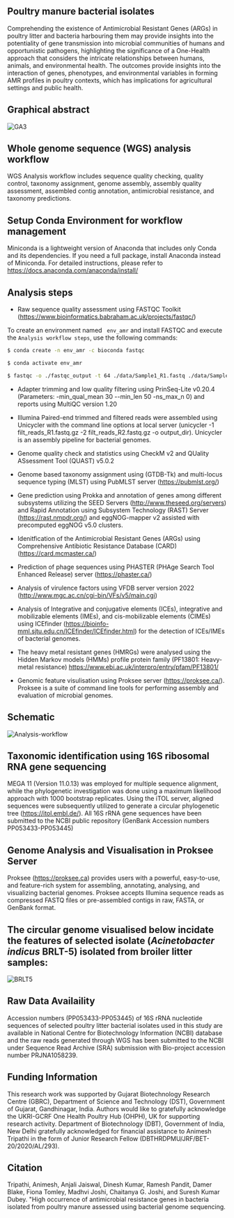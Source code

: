 ## Poultry manure bacterial isolates
Comprehending the existence of Antimicrobial Resistant Genes (ARGs) in poultry litter and bacteria harbouring them may provide insights into the potentiality of gene transmission into microbial communities of humans and opportunistic pathogens, highlighting the significance of a One-Health approach that considers the intricate relationships between humans, animals, and environmental health. The outcomes provide insights into the interaction of genes, phenotypes, and environmental variables in forming AMR profiles in poultry contexts, which has implications for agricultural settings and public health. 

## Graphical abstract 
![GA3](https://github.com/user-attachments/assets/91efe1da-b9bd-497e-ad3e-6c7365913e1e)

## Whole genome sequence (WGS) analysis workflow
WGS Analysis workflow includes sequence quality checking, quality control, taxonomy assignment, genome assembly, assembly quality assessment, assembled contig annotation, antimicrobial resistance, and taxonomy predictions. 

## Setup Conda Environment for workflow management

Miniconda is a lightweight version of Anaconda that includes only Conda and its dependencies. If you need a full package, install Anaconda instead of Miniconda. For detailed instructions, please refer to https://docs.anaconda.com/anaconda/install/ 

## Analysis steps 
- Raw sequence quality assessment using FASTQC Toolkit (https://www.bioinformatics.babraham.ac.uk/projects/fastqc/)

To create an environment named ` env_amr` and install FASTQC and execute the `Analysis workflow steps`, use the following commands:

```bash
$ conda create -n env_amr -c bioconda fastqc
```

```bash
$ conda activate env_amr
```

```bash
$ fastqc -o ./fastqc_output -t 64 ./data/Sample1_R1.fastq ./data/Sample1_R2.fastq
```
 
- Adapter trimming and low quality filtering using PrinSeq-Lite v0.20.4 (Parameters: -min_qual_mean 30 --min_len 50 -ns_max_n 0) and reports using MultiQC version 1.20  


- Illumina Paired-end trimmed and filtered reads were assembled using Unicycler with the command line options at local server (unicycler -1 filt_reads_R1.fastq.gz -2 filt_reads_R2.fastq.gz -o output_dir). Unicycler is an assembly pipeline for bacterial genomes.
- Genome quality check and statistics using CheckM v2 and QUality ASsessment Tool (QUAST) v5.0.2 
- Genome based taxonomy assignment using (GTDB-Tk) and multi-locus sequence typing (MLST) using PubMLST server (https://pubmlst.org/)
- Gene prediction using Prokka and annotation of genes among different subsystems utilizing the SEED Servers (http://www.theseed.org/servers) and Rapid Annotation using Subsystem Technology (RAST) Server (https://rast.nmpdr.org/) and eggNOG-mapper v2 assisted with precomputed eggNOG v5.0 clusters.      
- Idenitfication of the Antimicrobial Resistant Genes (ARGs) using Comprehensive Antibiotic Resistance Database (CARD) (https://card.mcmaster.ca/)
- Prediction of phage sequences using PHASTER (PHAge Search Tool Enhanced Release) server (https://phaster.ca/)
- Analysis of virulence factors using VFDB server version 2022 (http://www.mgc.ac.cn/cgi-bin/VFs/v5/main.cgi)
- Analysis of Integrative and conjugative elements (ICEs), integrative and mobilizable elements (IMEs), and cis-mobilizable elements (CIMEs) using ICEfinder (https://bioinfo-mml.sjtu.edu.cn/ICEfinder/ICEfinder.html) for the detection of ICEs/IMEs of bacterial genomes.
- The heavy metal resistant genes (HMRGs) were analysed using the Hidden Markov models (HMMs) profile protein family (PF13801: Heavy-metal resistance) https://www.ebi.ac.uk/interpro/entry/pfam/PF13801/ 
- Genomic feature visulisation using Proksee server (https://proksee.ca/). Proksee is a suite of command line tools for performing assembly and evaluation of microbial genomes.
  
## Schematic
![Analysis-workflow](https://github.com/user-attachments/assets/c7b03cf9-e40c-4536-87d9-ee387682a003)

## Taxonomic identification using 16S ribosomal RNA gene sequencing 
MEGA 11 (Version 11.0.13) was employed for multiple sequence alignment, while the phylogenetic investigation was done using a maximum likelihood approach with 1000 bootstrap replicates. Using the iTOL server, aligned sequences were subsequently utilized to generate a circular phylogenetic tree (https://itol.embl.de/). All 16S rRNA gene sequences have been submitted to the NCBI public repository (GenBank Accession numbers PP053433-PP053445)

## Genome Analysis and Visualisation in Proksee Server 
Proksee (https://proksee.ca) provides users with a powerful, easy-to-use, and feature-rich system for assembling, annotating, analysing, and visualizing bacterial genomes. Proksee accepts Illumina sequence reads as compressed FASTQ files or pre-assembled contigs in raw, FASTA, or GenBank format. 

## The circular genome visualised below incidate the features of selected isolate (_Acinetobacter indicus_ BRLT-5) isolated from broiler litter samples: 

![BRLT5](https://github.com/user-attachments/assets/b77eb200-c45f-4059-9484-baa2de8dbd56)


## Raw Data Availaility 

Accession numbers (PP053433-PP053445) of 16S rRNA nucleotide sequences of selected poultry litter bacterial isolates used in this study are available in National Centre for Biotechnology Information (NCBI) database and the raw reads generated through WGS has been submitted to the NCBI under Sequence Read Archive (SRA) submission with Bio-project accession number PRJNA1058239.

## Funding Information

This research work was supported by Gujarat Biotechnology Research Centre (GBRC), Department of Science and Technology (DST), Government of Gujarat, Gandhinagar, India. Authors would like to gratefully acknowledge the UKRI-GCRF One Health Poultry Hub (OHPH), UK for supporting research activity. Department of Biotechnology (DBT), Government of India, New Delhi gratefully acknowledged for financial assistance to Animesh Tripathi in the form of Junior Research Fellow (DBTHRDPMU/JRF/BET-20/2020/AL/293).


## Citation

Tripathi, Animesh, Anjali Jaiswal, Dinesh Kumar, Ramesh Pandit, Damer Blake, Fiona Tomley, Madhvi Joshi, Chaitanya G. Joshi, and Suresh Kumar Dubey. "High occurrence of antimicrobial resistance genes in bacteria isolated from poultry manure assessed using bacterial genome sequencing.
